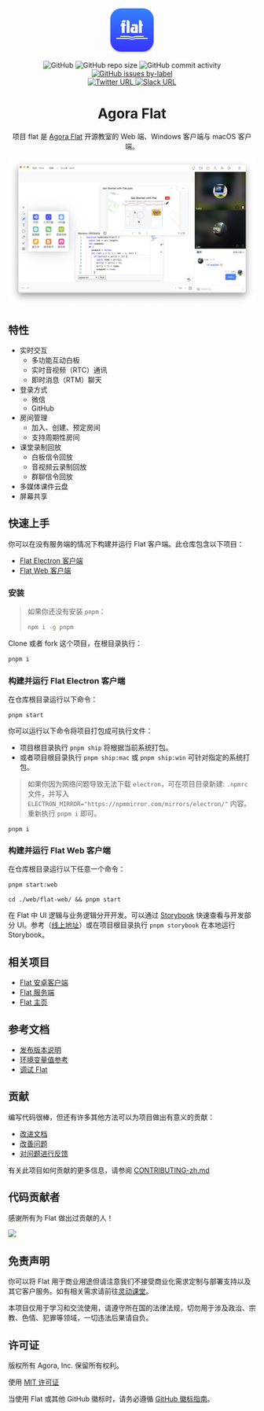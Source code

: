 <p align="center">
    <img width="94" height="94" style="display: block;" src="/assets/flat-logo.svg">
</p>

<div align="center">
    <img alt="GitHub" src="https://img.shields.io/github/license/netless-io/flat?color=9cf&style=flat-square">
    <img alt="GitHub repo size" src="https://img.shields.io/github/repo-size/netless-io/flat?color=9cf&style=flat-square">
    <img alt="GitHub commit activity" src="https://img.shields.io/github/commit-activity/m/netless-io/flat?color=9cf&style=flat-square">
    <a target="_blank" href="https://github.com/netless-io/flat/issues?q=is%3Aissue+is%3Aopen+label%3A%22good+first+issue%22">
        <img alt="GitHub issues by-label" src="https://img.shields.io/github/issues/netless-io/flat/good%20first%20issue?color=9cf&label=good%20first%20issue&style=flat-square">
    </a>
    <br>
    <a target="_blank" href="https://twitter.com/AgoraFlat">
    <img alt="Twitter URL" src="https://img.shields.io/badge/Twitter-AgoraFlat-9cf.svg?logo=twitter&style=flat-square">
    </a>
    <a target="_blank" href="https://github.com/netless-io/flat/issues/926">
        <img alt="Slack URL" src="https://img.shields.io/badge/Slack-AgoraFlat-9cf.svg?logo=slack&style=flat-square">
    </a>
</div>

<div align="center">
    <h1>Agora Flat</h1>
    <p>项目 flat 是 <a href="https://www.flat.shengwang.cn/">Agora Flat</a> 开源教室的 Web 端、Windows 客户端与 macOS 客户端。</p>
    <img src="/assets/flat-showcase.png">
</div>

## 特性

-   实时交互
    -   多功能互动白板
    -   实时音视频（RTC）通讯
    -   即时消息（RTM）聊天
-   登录方式
    -   微信
    -   GitHub
-   房间管理
    -   加入、创建、预定房间
    -   支持周期性房间
-   课堂录制回放
    -   白板信令回放
    -   音视频云录制回放
    -   群聊信令回放
-   多媒体课件云盘
-   屏幕共享

## 快速上手

你可以在没有服务端的情况下构建并运行 Flat 客户端。此仓库包含以下项目：

-   [Flat Electron 客户端](/desktop)
-   [Flat Web 客户端](/web)

### 安装

> 如果你还没有安装 `pnpm`：
>
> ```bash
> npm i -g pnpm
> ```

Clone 或者 fork 这个项目，在根目录执行：

```bash
pnpm i
```

### 构建并运行 Flat Electron 客户端

在仓库根目录运行以下命令：

```shell
pnpm start
```

你可以运行以下命令将项目打包成可执行文件：

-   项目根目录执行 `pnpm ship` 将根据当前系统打包。
-   或者项目根目录执行 `pnpm ship:mac` 或 `pnpm ship:win` 可针对指定的系统打包。

> 如果你因为网络问题导致无法下载 `electron`，可在项目目录新建: `.npmrc` 文件，并写入 `ELECTRON_MIRROR="https://npmmirror.com/mirrors/electron/"` 内容。重新执行 `pnpm i` 即可。

```shell
pnpm i
```

### 构建并运行 Flat Web 客户端

在仓库根目录运行以下任意一个命令：

```shell
pnpm start:web
```

```shell
cd ./web/flat-web/ && pnpm start
```

在 Flat 中 UI 逻辑与业务逻辑分开开发。可以通过 [Storybook](#storybook) 快速查看与开发部分 UI。参考（[线上地址][flat-storybook]）或在项目根目录执行 `pnpm storybook` 在本地运行 Storybook。

## 相关项目

-   [Flat 安卓客户端][flat-android]
-   [Flat 服务端][flat-server]
-   [Flat 主页][flat-homepage]

## 参考文档

-   [发布版本说明](/docs/releases)
-   [环境变量值参考](/docs/env/README-zh.md)
-   [调试 Flat](/docs/debugging/README-zh.md)

## 贡献

编写代码很棒，但还有许多其他方法可以为项目做出有意义的贡献：

-   [改进文档](/docs/contributing/CONTRIBUTING-zh.md#改进文档)
-   [改善问题](/docs/contributing/CONTRIBUTING-zh.md#改善问题)
-   [对问题进行反馈](/docs/contributing/CONTRIBUTING-zh.md#对问题进行反馈)

有关此项目如何贡献的更多信息，请参阅 [CONTRIBUTING-zh.md](/docs/contributing/CONTRIBUTING-zh.md)

## 代码贡献者

感谢所有为 Flat 做出过贡献的人！

<a href="https://github.com/netless-io/flat/graphs/contributors"><img src="https://opencollective.com/agora-flat/contributors.svg?width=890&button=false"/></a>

## 免责声明

你可以将 Flat 用于商业用途但请注意我们不接受商业化需求定制与部署支持以及其它客户服务。如有相关需求请前往[灵动课堂](https://www.agora.io/cn/agora-flexible-classroom)。

本项目仅用于学习和交流使用，请遵守所在国的法律法规，切勿用于涉及政治、宗教、色情、犯罪等领域，一切违法后果请自负。

## 许可证

版权所有 Agora, Inc. 保留所有权利。

使用 [MIT 许可证](/LICENSE)

当使用 Flat 或其他 GitHub 徽标时，请务必遵循 [GitHub 徽标指南][github-logo]。

[join-flat-slack]: https://github.com/netless-io/flat/issues/926
[flat-homepage]: https://www.flat.shengwang.cn/#download
[flat-web]: https://web.flat.shengwang.cn/
[flat-server]: https://github.com/netless-io/flat-server
[flat-android]: https://github.com/netless-io/flat-android
[flat-storybook]: https://netless-io.github.io/flat/
[github-logo]: https://github.com/logos

